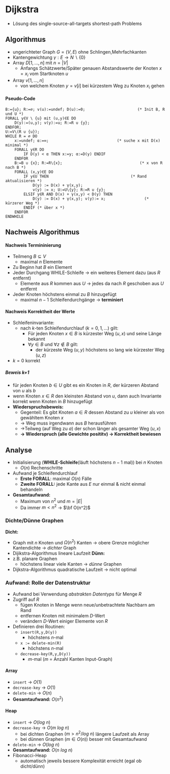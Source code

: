 # Dijkstra
- Lösung des single-source-all-targets shortest-path Problems

## Algorithmus
- ungerichteter Graph $G = (V,E)$ ohne Schlingen,Mehrfachkanten
- Kantengewichtung $γ : E → N \: \backslash \: \{0\}$
- Array $D[1,...,n]$ mit $n=|V|$
	- Anfangs Schätzwerte/Später genauen Abstandswerte der Knoten $x=x_i$ vom Startknoten $u$ 
- Array $v[1,...,n]$ 
	- von welchem Knoten $y=v[i]$ bei kürzestem Weg zu Knoten $x_i$ gehen
#### Pseudo-Code
```
B:={u}; R:=∅; v(u):=undef; D(u):=0;                       (* Init B, R und U *)
FORALL y∈V \ {u} mit (u,y)∈E DO
	D(y):=(u,y); v(y):=u; R:=R ∪ {y};
ENDFOR;
U:=V\(R ∪ {u});
WHILE R = ∅ DO
	x:=undef; α:=∞;                              (* suche x mit D(x) minimal *)  
	FORALL y∈R DO  
		IF D(y) < α THEN x:=y; α:=D(y) ENDIF  
	ENDFOR  
	B:=B ∪ {x}; R:=R\{x};                                  (* x von R nach B *)  
	FORALL (x,y)∈E DO  
		IF y∈U THEN                                    (* Rand aktualisieren *)  
			D(y) := D(x) + γ(x,y);  
			v(y) := x; U:=U\{y}; R:=R ∪ {y};  
		ELSIF y∈R AND D(x) + γ(x,y) < D(y) THEN  
			D(y) := D(x) + γ(x,y); v(y):= x;                 (* kürzerer Weg *)  
		ENDIF (* über x *)  
	ENDFOR  
ENDWHILE
```

## Nachweis Algorithmus
#### Nachweis Termininierung
- Teilmeng $B \subseteq V$ 
	- maximal $n$ Elemente
- Zu Beginn hat $B$ ein Element
- Jeder Durchgang WHILE-Schleife -> ein weiteres Element dazu (aus $R$ entfernt)
	- Elemente aus $R$ kommen aus $U$ -> jedes da nach $R$ geschoben aus $U$ entfernt
- Jeder Knoten höchstens einmal zu $B$ hinzugefügt
	- maximal $n-1$ Schleifendurchgänge -> **terminiert**

#### Nachweis Korrektheit der Werte
- Schleifeninvariante:
	- nach $k$-ten Schleifendurchlauf $(k=0,1,...)$ gilt:
		- Für jeden Knoten $x\in B$ is kürzester Weg $(u,x)$ und seine Länge bekannt
		- $\forall y \in B$ und $\forall z \notin B$ gilt:
			- der kürzeste Weg $(u,y)$ höchstens so lang wie kürzester Weg $(u,z)$
- $k=0$ korrekt

##### Beweis k+1
- für jeden Knoten $b \in U$ gibt es ein Knoten in $R$, der kürzeren Abstand von $u$ als $b$
- wenn Knoten $x \in R$ den kleinsten Abstand von $u$, dann auch Invariante korrekt wenn Knoten in $B$ hinzugefügt
- **Wiederspruchsbeweis:**
	- Gegenteil: Es gibt Knoten $a \in R$ dessen Abstand zu $u$ kleiner als von gewähltem Knoten $x$
	- -> Weg muss irgendwann aus $B$ herausführen
	- ->Teilweg (auf Weg zu $a$) der schon länger als gesamter Weg $(u,x)$ 
	- **-> Wiederspruch (alle Gewichte posititv) -> Korrektheit bewiesen**

## Analyse
- Initialisierung (**WHILE-Schleife**(läuft höchstens $n-1$ mal)) bei $n$ Knoten 
	- $O(n)$ Rechenschritte
- Aufwand je Schleifendurchlauf
	- **Erste FORALL**: maximal $O(n)$ Fälle
	- **Zweite FORALL:** jede Kante aus $E$ nur einmal & nicht einmal behandeln
- **Gesamtaufwand:**
	- Maximum von $n^2$ und $m=|E|$
	- Da immer $m<n^2$ -> $\bf O(n^2)$

### Dichte/Dünne Graphen
**Dicht:**
- Graph mit $n$ Knoten und $\Omega(n^2)$ Kanten -> obere Grenze möglicher Kantendichte       -> *dichter* Graph
- Dijikstra-Algorithmus lineare Laufzeit
**Dünn:**
- z.B. planare Graphen
	- höchstens linear viele Kanten -> *dünne* Graphen
- Dijkstra-Algorithmus quadratische Laufzeit -> nicht optimal

### Aufwand: Rolle der Datenstruktur
- Aufwand bei Verwendung *abstrakten Datentyps* für Menge $R$
- Zugriff auf $R$
	- fügen Knoten in Menge wenn neue/unbetrachtete Nachbarn am Rand 
	- entfernen Knoten mit minimalem $D$-Wert
	- verändern $D$-Wert einiger Elemente von $R$
- Definieren drei Routinen:
	- `insert(R,y,D(y))`
		- höchstens $n$-mal
	- `x := delete-min(R)`
		- höchstens $n$-mal
	- `decrease-key(R,y,D(y))`
		- $m$-mal ($m$ = Anzahl Kanten Input-Graph)

#### Array
- `insert` -> $O(1)$
- `decrease-key` -> $O(1)$
- `delete-min` -> $O(n)$
- **Gesamtaufwand:** $O(n^2)$

#### Heap
- `insert` -> $O(log \: n)$
- `decrease-key` -> $O(m \: log \: n)$
	- bei dichten Graphen $(m>n^2/log \: n)$ längere Laufzeit als Array
	- bei dünnen Graphen $(m \in O(n))$ besser mit Gesamtaufwand
- `delete-min` -> $O(log \: n)$
- **Gesamtaufwand:** $O(n \: log \: n)$
- Fibonacci-Heap
	- automatisch jeweils bessere Komplexität erreicht (egal ob dicht/dünn)